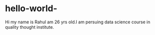 # hello-world-
Hi my name is Rahul am 26 yrs old.I am persuing data science course in quality thought institute. 
